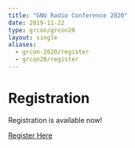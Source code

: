 ```yaml
---
title: "GNU Radio Conference 2020"
date: 2019-11-22
type: grcon/grcon20
layout: single
aliases:
  - grcon-2020/register
  - grcon20/register
---
```


# Registration

Registration is available now!

[Register Here](https://tickets.gnuradio.org/grcon20/)

